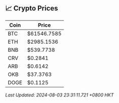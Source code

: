## 📈 Crypto Prices

| Coin | Price |
| ---- | ----- |
| BTC | $61546.7585 |
| ETH | $2985.1536 |
| BNB | $539.7738 |
| CRV | $0.2841 |
| ARB | $0.6142 |
| OKB | $37.3763 |
| DOGE | $0.1125 |

_Last Updated: 2024-08-03 23:31:11.721 +0800 HKT_